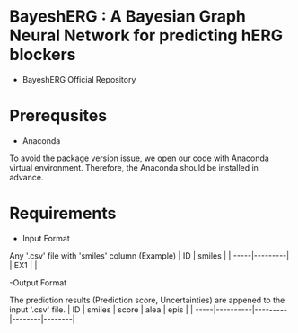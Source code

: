 # BayeshERG : A Bayesian Graph Neural Network for predicting hERG blockers
- BayeshERG Official Repository

# Prerequsites
- Anaconda

To avoid the package version issue, we open our code with Anaconda virtual environment. Therefore, the Anaconda should be installed in advance.

# Requirements
- Input Format 

Any '.csv' file with 'smiles' column
(Example)
|  ID  |  smiles |
| -----|---------|
|  EX1 |         |

-Output Format

The prediction results (Prediction score, Uncertainties) are appened to the input '.csv' file.
|  ID  |  smiles  |  score  |  alea  |  epis  |
| -----|----------|---------|--------|--------|



